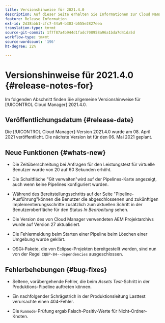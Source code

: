 ```yaml
---
title: Versionshinweise für 2021.4.0
description: Auf dieser Seite erhalten Sie Informationen zur Cloud Manager-Version 2021.4.0.
feature: Release Information
exl-id: 2d38abb1-cfc7-44a9-b303-b555e2827eea
translation-type: tm+mt
source-git-commit: 1f7f87a4b944d1fadc708958a96a1bda7d41da5d
workflow-type: tm+mt
source-wordcount: '196'
ht-degree: 22%

---
```


# Versionshinweise für 2021.4.0 {#release-notes-for}

Im folgenden Abschnitt finden Sie allgemeine Versionshinweise für [!UICONTROL Cloud Manager] 2021.4.0.

## Veröffentlichungsdatum {#release-date}

Die [!UICONTROL Cloud Manager]-Version 2021.4.0 wurde am 08. April 2021 veröffentlicht.
Die nächste Version ist für den 06. Mai 2021 geplant.

## Neue Funktionen {#whats-new}

* Die Zeitüberschreitung bei Anfragen für den Leistungstest für virtuelle Benutzer wurde von 20 auf 60 Sekunden erhöht.

* Die Schaltfläche &quot;Git verwalten&quot;wird auf der Pipelines-Karte angezeigt, auch wenn keine Pipelines konfiguriert wurden.

* Während des Bereitstellungsschritts auf der Seite &quot;Pipeline-Ausführung&quot;können die Benutzer die abgeschlossenen und zukünftigen Implementierungsschritte zusätzlich zum aktuellen Schritt in der Benutzeroberfläche für den Status *In Bearbeitung* sehen.

* Die Version des von Cloud Manager verwendeten AEM Projektarchivs wurde auf Version 27 aktualisiert.

* Die Fehlermeldung beim Starten einer Pipeline beim Löschen einer Umgebung wurde geklärt.

* OSGi-Pakete, die von Eclipse-Projekten bereitgestellt werden, sind nun von der Regel `CQBP-84--dependencies` ausgeschlossen.

## Fehlerbehebungen {#bug-fixes}

* Seltene, vorübergehende Fehler, die beim *Assets Test*-Schritt in der Produktions-Pipeline auftreten können.

* Ein nachfolgender Schrägstrich in der Produktionsleitung Lasttest verursachte einen 404-Fehler.

* Die `Runmode`-Prüfung ergab Falsch-Positiv-Werte für Nicht-Ordner-Knoten.